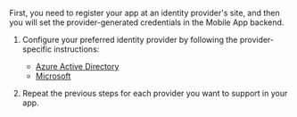 
First, you need to register your app at an identity provider's site, and then you will set the provider-generated credentials in the Mobile App backend.

1. Configure your preferred identity provider by following the provider-specific instructions: 
	
	+ [Azure Active Directory](/documentation/articles/app-service-mobile-how-to-configure-active-directory-authentication/)
	+ [Microsoft](/documentation/articles/app-service-mobile-how-to-configure-microsoft-authentication/)

2. Repeat the previous steps for each provider you want to support in your app.


<!-- URLs. -->
[Azure portal]: https://portal.azure.cn/
